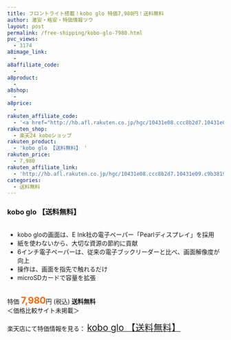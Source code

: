 ```yaml
---
title: フロントライト搭載！kobo glo 特価7,980円！送料無料
author: 激安・格安・特価情報ツウ
layout: post
permalink: /free-shipping/kobo-glo-7980.html
pvc_views:
  - 3174
a8image_link:
  - 
a8affiliate_code:
  - 
a8product:
  - 
a8shop:
  - 
a8price:
  - 
rakuten_affiliate_code:
  - '<a href="http://hb.afl.rakuten.co.jp/hgc/10431e08.ccc8b2d7.10431e09.c9b3819b/?pc=http%3a%2f%2fitem.rakuten.co.jp%2frakuten24-kobo%2fi001281088016%2f%3fscid%3daf_link_img&amp;m=http%3a%2f%2fm.rakuten.co.jp%2frakuten24-kobo%2fi%2f10000077%2f" target="_blank"><img src ="http://hbb.afl.rakuten.co.jp/hgb/?pc=http%3a%2f%2fthumbnail.image.rakuten.co.jp%2f%400_mall%2frakuten24-kobo%2fcabinet%2fitem02%2fimg016.jpg%3f_ex%3d240x240&amp;m=http%3a%2f%2fthumbnail.image.rakuten.co.jp%2f%400_mall%2frakuten24-kobo%2fcabinet%2fitem02%2fimg016.jpg%3f_ex%3d80x80" border="0"></a>'
rakuten_shop:
  - 楽天24 koboショップ
rakuten_product:
  - 'kobo glo 【送料無料】 '
rakuten_price:
  - 7,980
rakuten_affiliate_link:
  - 'http://hb.afl.rakuten.co.jp/hgc/10431e08.ccc8b2d7.10431e09.c9b3819b/?pc=http%3a%2f%2fitem.rakuten.co.jp%2frakuten24-kobo%2fi001281088016%2f%3fscid%3daf_link_img&amp;m=http%3a%2f%2fm.rakuten.co.jp%2frakuten24-kobo%2fi%2f10000077%2f'
categories:
  - 送料無料
---
```

### kobo glo 【送料無料】 

<div class="img-bg2 img_L">
  <a href="http://hb.afl.rakuten.co.jp/hgc/10431e08.ccc8b2d7.10431e09.c9b3819b/?pc=http%3a%2f%2fitem.rakuten.co.jp%2frakuten24-kobo%2fi001281088016%2f%3fscid%3daf_link_img&m=http%3a%2f%2fm.rakuten.co.jp%2frakuten24-kobo%2fi%2f10000077%2f" target="_blank"><img src="http://hbb.afl.rakuten.co.jp/hgb/?pc=http%3a%2f%2fthumbnail.image.rakuten.co.jp%2f%400_mall%2frakuten24-kobo%2fcabinet%2fitem02%2fimg016.jpg%3f_ex%3d240x240&m=http%3a%2f%2fthumbnail.image.rakuten.co.jp%2f%400_mall%2frakuten24-kobo%2fcabinet%2fitem02%2fimg016.jpg%3f_ex%3d80x80" border="0" title="" alt="" /></a>
</div>

<!--more-->

  * kobo gloの画面は、E Ink社の電子ペーパー「Pearlディスプレイ」を採用
  * 紙を使わないから、大切な資源の節約に貢献
  * 6インチ電子ペーパーは、従来の電子ブックリーダーと比べ、画面解像度が向上
  * 操作は、画面を指先で触れるだけ
  * microSDカードで容量を拡張

<br clear="all" />特価 <span style="color: #ff6600; font-size: 150%;"><strong>7,980</strong></span>円 (税込) **送料無料**  
＜価格比較サイト未掲載＞

楽天店にて特価情報を見る： <a href="http://hb.afl.rakuten.co.jp/hgc/10431e08.ccc8b2d7.10431e09.c9b3819b/?pc=http%3a%2f%2fitem.rakuten.co.jp%2frakuten24-kobo%2fi001281088016%2f%3fscid%3daf_link_img&m=http%3a%2f%2fm.rakuten.co.jp%2frakuten24-kobo%2fi%2f10000077%2f" target="_blank"><span style="font-size: 150%;">kobo glo 【送料無料】 </span></a>